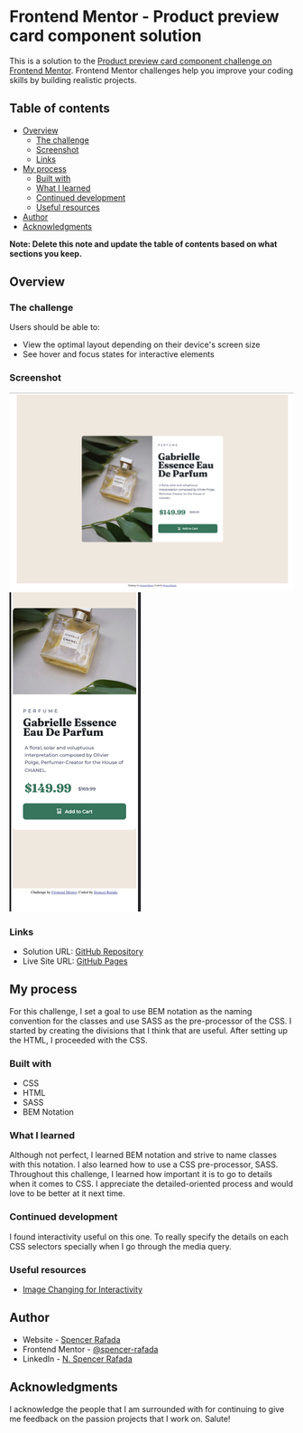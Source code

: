 # Frontend Mentor - Product preview card component solution

This is a solution to the [Product preview card component challenge on Frontend Mentor](https://www.frontendmentor.io/challenges/product-preview-card-component-GO7UmttRfa). Frontend Mentor challenges help you improve your coding skills by building realistic projects. 

## Table of contents

- [Overview](#overview)
  - [The challenge](#the-challenge)
  - [Screenshot](#screenshot)
  - [Links](#links)
- [My process](#my-process)
  - [Built with](#built-with)
  - [What I learned](#what-i-learned)
  - [Continued development](#continued-development)
  - [Useful resources](#useful-resources)
- [Author](#author)
- [Acknowledgments](#acknowledgments)

**Note: Delete this note and update the table of contents based on what sections you keep.**

## Overview

### The challenge

Users should be able to:

- View the optimal layout depending on their device's screen size
- See hover and focus states for interactive elements

### Screenshot

![](./images/desktop-design-solution.png)
![](./images/mobile-design-solution.png)

### Links

- Solution URL: [GitHub Repository](https://github.com/spencer-rafada/frontendmentor-challenges/tree/master/product-preview-card-component-main)
- Live Site URL: [GitHub Pages](https://spencer-rafada.github.io/frontendmentor-challenges/product-preview-card-component-main/)

## My process

For this challenge, I set a goal to use BEM notation as the naming convention for the classes and use SASS as the pre-processor of the CSS. I started by creating the divisions that I think that are useful. After setting up the HTML, I proceeded with the CSS.

### Built with

- CSS
- HTML
- SASS
- BEM Notation

### What I learned

Although not perfect, I learned BEM notation and strive to name classes with this notation. I also learned how to use a CSS pre-processor, SASS. Throughout this challenge, I learned how important it is to go to details when it comes to CSS. I appreciate the detailed-oriented process and would love to be better at it next time.

### Continued development

I found interactivity useful on this one. To really specify the details on each CSS selectors specially when I go through the media query.

### Useful resources

- [Image Changing for Interactivity](https://stackoverflow.com/questions/27853884/media-queries-and-image-swapping)

## Author

- Website - [Spencer Rafada](https://github.com/spencer-rafada)
- Frontend Mentor - [@spencer-rafada](https://www.frontendmentor.io/profile/spencer-rafada)
- LinkedIn - [N. Spencer Rafada](https://www.linkedin.com/in/spencer-rafada/)

## Acknowledgments

I acknowledge the people that I am surrounded with for continuing to give me feedback on the passion projects that I work on. Salute!
